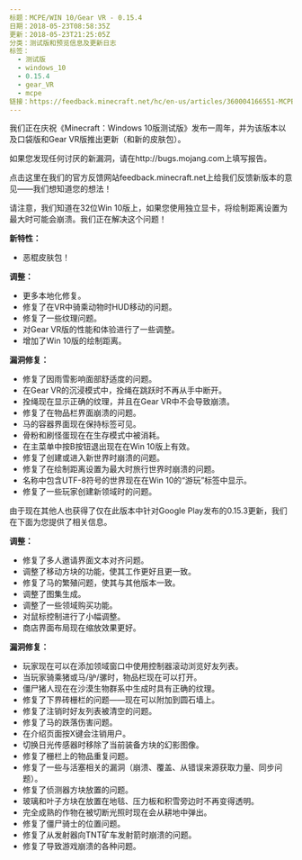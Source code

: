 ```yaml
---
标题：MCPE/WIN 10/Gear VR - 0.15.4
日期：2018-05-23T08:58:35Z
更新：2018-05-23T21:25:05Z
分类：测试版和预览信息及更新日志
标签：
  - 测试版
  - windows_10
  - 0.15.4
  - gear_VR
  - mcpe
链接：https://feedback.minecraft.net/hc/en-us/articles/360004166551-MCPE-WIN-10-Gear-VR-0-15-4
---
```


我们正在庆祝《Minecraft：Windows 10版测试版》发布一周年，并为该版本以及口袋版和Gear VR版推出更新（和新的皮肤包）。

如果您发现任何讨厌的新漏洞，请在http://bugs.mojang.com上填写报告。

点击这里在我们的官方反馈网站feedback.minecraft.net上给我们反馈新版本的意见——我们想知道您的想法！

请注意，我们知道在32位Win 10版上，如果您使用独立显卡，将绘制距离设置为最大时可能会崩溃。我们正在解决这个问题！

**新特性：**

- 恶棍皮肤包！

**调整：**

- 更多本地化修复。
- 修复了在VR中骑乘动物时HUD移动的问题。
- 修复了一些纹理问题。
- 对Gear VR版的性能和体验进行了一些调整。
- 增加了Win 10版的绘制距离。

**漏洞修复：**

- 修复了因雨雪影响面部舒适度的问题。
- 在Gear VR的沉浸模式中，拴绳在跳跃时不再从手中断开。
- 拴绳现在显示正确的纹理，并且在Gear VR中不会导致崩溃。
- 修复了在物品栏界面崩溃的问题。
- 马的容器界面现在保持标签可见。
- 骨粉和刷怪蛋现在在生存模式中被消耗。
- 在主菜单中按B按钮退出现在在Win 10版上有效。
- 修复了创建或进入新世界时崩溃的问题。
- 修复了在绘制距离设置为最大时旅行世界时崩溃的问题。
- 名称中包含UTF-8符号的世界现在在Win 10的“游玩”标签中显示。
- 修复了一些玩家创建新领域时的问题。

由于现在其他人也获得了仅在此版本中针对Google Play发布的0.15.3更新，我们在下面为您提供了相关信息。

**调整：**

- 修复了多人邀请界面文本对齐问题。
- 调整了移动方块的功能，使其工作更好且更一致。
- 修复了马的繁殖问题，使其与其他版本一致。
- 调整了图集生成。
- 调整了一些领域购买功能。
- 对鼠标控制进行了小幅调整。
- 商店界面布局现在缩放效果更好。

**漏洞修复：**

- 玩家现在可以在添加领域窗口中使用控制器滚动浏览好友列表。
- 当玩家骑乘猪或马/驴/骡时，物品栏现在可以打开。
- 僵尸猪人现在在沙漠生物群系中生成时具有正确的纹理。
- 修复了下界砖栅栏的问题——现在可以附加到圆石墙上。
- 修复了注销时好友列表被清空的问题。
- 修复了马的跌落伤害问题。
- 在介绍页面按X键会注销用户。
- 切换日光传感器时移除了当前装备方块的幻影图像。
- 修复了栅栏上的物品重复问题。
- 修复了一些与活塞相关的漏洞（崩溃、覆盖、从错误来源获取力量、同步问题）。
- 修复了侦测器方块放置的问题。
- 玻璃和叶子方块在放置在地毯、压力板和积雪旁边时不再变得透明。
- 完全成熟的作物在被切断光照时现在会从耕地中弹出。
- 修复了僵尸骑士的位置问题。
- 修复了从发射器向TNT矿车发射箭时崩溃的问题。
- 修复了导致游戏崩溃的各种问题。